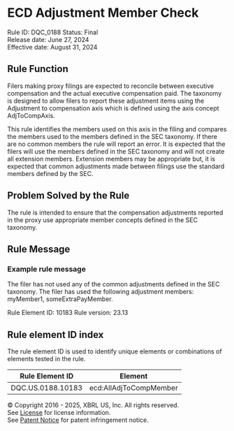 # ECD Adjustment Member Check
Rule ID: DQC_0188
Status: Final  
Release date: June 27, 2024  
Effective date: August 31, 2024 
  
## Rule Function
Filers making proxy filings are expected to reconcile between executive compensation and the actual executive compensation paid.  The taxonomy is designed to allow filers to report these adjustment items using the Adjustment to compensation axis which is defined using the axis concept AdjToCompAxis.

This rule identifies the members used on this axis in the filing and compares the members used to the members defined in the SEC taxonomy.  If there are no common members the rule will report an error. It is expected that the filers will use the members defined in the SEC taxonomy and will not create all extension members.  Extension members may be appropriate but, it is expected that common adjustments made between filings use the standard members defined by the SEC.

## Problem Solved by the Rule
The rule is intended to ensure that the compensation adjustments reported in the proxy use appropriate member concepts defined in the SEC taxonomy.

## Rule Message
### Example rule message 
The filer has not used any of the common adjustments defined in the SEC taxonomy.  The filer has used the following adjustment members:
myMember1, someExtraPayMember.  

Rule Element ID: 10183
Rule version: 23.13



## Rule element ID index  
The rule element ID is used to identify unique elements or combinations of elements tested in the rule.

|Rule Element ID|Element|
|--- |--- |
| DQC.US.0188.10183 |ecd:AllAdjToCompMember|



© Copyright 2016 - 2025, XBRL US, Inc. All rights reserved.   
See [License](https://xbrl.us/dqc-license) for license information.  
See [Patent Notice](https://xbrl.us/dqc-patent) for patent infringement notice.  
